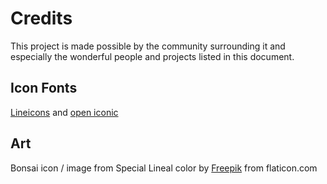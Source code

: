 # Credits

This project is made possible by the community surrounding it and especially the wonderful people and projects listed in this document.

## Icon Fonts

[Lineicons](https://lineicons.com/) and [open iconic](https://useiconic.com/open)

## Art

Bonsai icon / image from Special Lineal color by [Freepik](https://www.flaticon.com/authors/freepik) from flaticon.com
